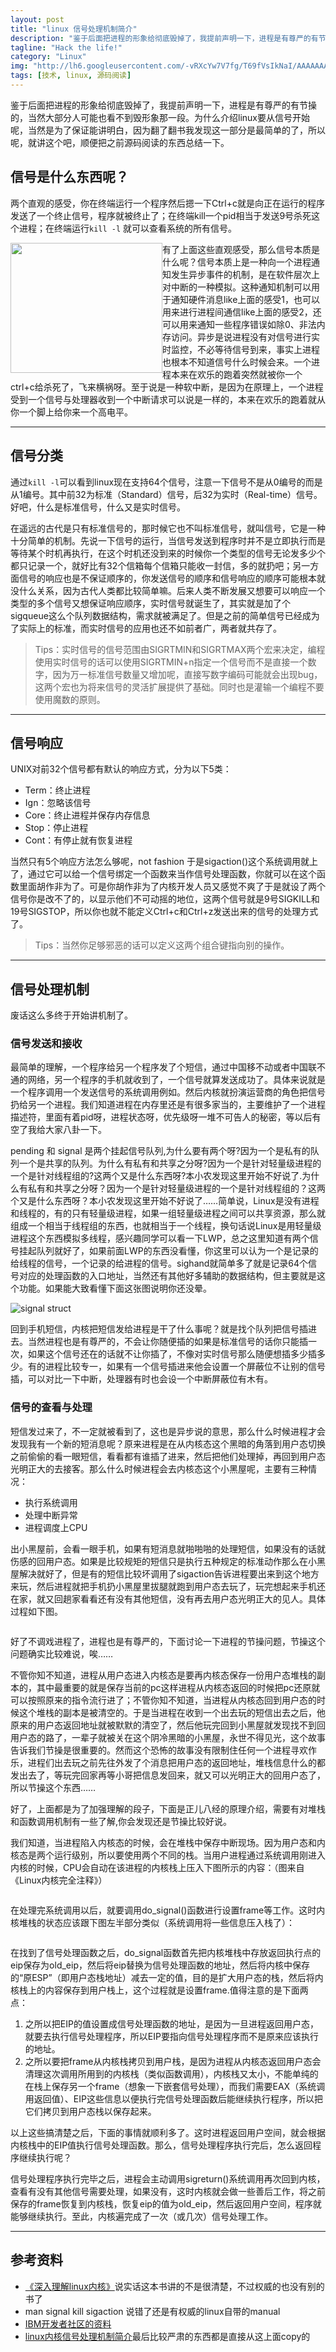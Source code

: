```yaml
---
layout: post
title: "linux 信号处理机制简介"
description: "鉴于后面把进程的形象给彻底毁掉了，我提前声明一下，进程是有尊严的有节操的，当然大部分人可能也看不到毁形象那一段了。"
tagline: "Hack the life!"
category: "Linux" 
img: "http://lh6.googleusercontent.com/-vRXcYw7V7fg/T69fVsIkNaI/AAAAAAAAAIw/Y3KgmC33VbI/s512/linux.jpg"
tags: [技术, linux, 源码阅读]
---
```

<div>
<p>
    鉴于后面把进程的形象给彻底毁掉了，我提前声明一下，进程是有尊严的有节操的，当然大部分人可能也看不到毁形象那一段。为什么介绍linux要从信号开始呢，当然是为了保证能讲明白，因为翻了翻书我发现这一部分是最简单的了，所以呢，就讲这个吧，顺便把之前源码阅读的东西总结一下。
</p>
<h2>信号是什么东西呢？</h2>
<p>两个直观的感受，你在终端运行一个程序然后摁一下Ctrl+c就是向正在运行的程序发送了一个终止信号，程序就被终止了；在终端kill一个pid相当于发送9号杀死这个进程；在终端运行<code>kill -l</code>
就可以查看系统的所有信号。   </p> 
<img src="http://lh6.googleusercontent.com/-vRXcYw7V7fg/T69fVsIkNaI/AAAAAAAAAIw/Y3KgmC33VbI/s512/linux.jpg" style="float:left;width:243px;height:208px">	
<p>有了上面这些直观感受，那么信号本质是什么呢？信号本质上是一种向一个进程通知发生异步事件的机制，是在软件层次上对中断的一种模拟。这种通知机制可以用于通知硬件消息like上面的感受1，也可以用来进行进程间通信like上面的感受2，还可以用来通知一些程序错误如除0、非法内存访问。异步是说进程没有对信号进行实时监控，不必等待信号到来，事实上进程也根本不知道信号什么时候会来。一个进程本来在欢乐的跑着突然就被你一个ctrl+c给杀死了，飞来横祸呀。至于说是一种软中断，是因为在原理上，一个进程受到一个信号与处理器收到一个中断请求可以说是一样的，本来在欢乐的跑着就从你一个脚上给你来一个高电平。</p>
<hr>
<h2>信号分类</h2>
<p>通过<code>kill -l</code>可以看到linux现在支持64个信号，注意一下信号不是从0编号的而是从1编号。其中前32为标准（Standard）信号，后32为实时（Real-time）信号。好吧，什么是标准信号，什么又是实时信号。</p>
<p>在遥远的古代是只有标准信号的，那时候它也不叫标准信号，就叫信号，它是一种十分简单的机制。先说一下信号的运行，当信号发送到程序时并不是立即执行而是等待某个时机再执行，在这个时机还没到来的时候你一个类型的信号无论发多少个都只记录一个，就好比有32个信箱每个信箱只能收一封信，多的就扔吧；另一方面信号的响应也是不保证顺序的，你发送信号的顺序和信号响应的顺序可能根本就没什么关系，因为古代人类都比较简单嘛。后来人类不断发展又想要可以响应一个类型的多个信号又想保证响应顺序，实时信号就诞生了，其实就是加了个sigqueue这么个队列数据结构，需求就被满足了。但是之前的简单信号已经成为了实际上的标准，而实时信号的应用也还不如前者广，两者就共存了。</p>
<blockquote>Tips：实时信号的信号范围由SIGRTMIN和SIGRTMAX两个宏来决定，编程使用实时信号的话可以使用SIGRTMIN+n指定一个信号而不是直接一个数字，因为万一标准信号数量又增加呢，直接写数字编码可能就会出现bug，这两个宏也为将来信号的灵活扩展提供了基础。同时也是灌输一个编程不要使用魔数的原则。</blockquote>
<hr>
<h2>信号响应</h2>
UNIX对前32个信号都有默认的响应方式，分为以下5类：
<ul>
<li>Term：终止进程</li>
<li>Ign：忽略该信号</li>
<li>Core：终止进程并保存内存信息</li>
<li>Stop：停止进程</li>
<li>Cont：有停止就有恢复进程</li>
</ul>
<p>当然只有5个响应方法怎么够呢，not fashion 于是sigaction()这个系统调用就上了，通过它可以给一个信号绑定一个函数来当作信号处理函数，你就可以在这个函数里面胡作非为了。可是你胡作非为了内核开发人员又感觉不爽了于是就设了两个信号你是改不了的，以显示他们不可动摇的地位，这两个信号就是9号SIGKILL和19号SIGSTOP，所以你也就不能定义Ctrl+c和Ctrl+z发送出来的信号的处理方式了。</p>
<blockquote>Tips：当然你足够邪恶的话可以定义这两个组合键指向别的操作。</blockquote>
<hr>
<h2>信号处理机制</h2>
<p>废话这么多终于开始讲机制了。</p>
<h3>信号发送和接收</h3>
<p>最简单的理解，一个程序给另一个程序发了个短信，通过中国移不动或者中国联不通的网络，另一个程序的手机就收到了，一个信号就算发送成功了。具体来说就是一个程序调用一个发送信号的系统调用例如。然后内核就扮演运营商的角色把信号扔给另一个进程。我们知道进程在内存里还是有很多家当的，主要维护了一个进程描述符，里面有着pid呀，进程状态呀，优先级呀一堆不可告人的秘密，等以后有空了我给大家八卦一下。</p>
<p> pending 和 signal 是两个挂起信号队列,为什么要有两个呀?因为一个是私有的队列一个是共享的队列。为什么有私有和共享之分呀?因为一个是针对轻量级进程的一个是针对线程组的?这两个又是什么东西呀?本小农发现这里开始不好说了.为什么有私有和共享之分呀？因为一个是针对轻量级进程的一个是针对线程组的？这两个又是什么东西呀？本小农发现这里开始不好说了……简单说，Linux是没有进程和线程的，有的只有轻量级进程，如果一组轻量级进程之间可以共享资源，那么就组成一个相当于线程组的东西，也就相当于一个线程，换句话说Linux是用轻量级进程这个东西模拟多线程，感兴趣同学可以看一下LWP，总之这里知道有两个信号挂起队列就好了，如果前面LWP的东西没看懂，你这里可以认为一个是记录的给线程的信号，一个记录的给进程的信号。sighand就简单多了就是记录64个信号对应的处理函数的入口地址，当然还有其他好多辅助的数据结构，但主要就是这个功能。如果能大致看懂下面这张图说明你还没晕。</p>
<img src="http://lh5.googleusercontent.com/-nKNOz8JsqSI/T69fWX0E6WI/AAAAAAAAAIw/Nh-2zidTbGo/s640/signal_struct.jpg" alt="signal struct">
<p>回到手机短信，内核把短信发给进程是干了什么事呢？就是找个队列把信号插进去。当然进程也是有尊严的，不会让你随便插的如果是标准信号的话你只能插一次，如果这个信号还在的话就不让你插了，不像对实时信号那么随便想插多少插多少。有的进程比较专一，如果有一个信号插进来他会设置一个屏蔽位不让别的信号插，可以对比一下中断，处理器有时也会设一个中断屏蔽位有木有。</p>
<h3>信号的查看与处理</h3>
<p>短信发过来了，不一定就被看到了，这也是异步说的意思，那么什么时候进程才会发现我有一个新的短消息呢？原来进程是在从内核态这个黑暗的角落到用户态切换之前偷偷的看一眼短信，看看都有谁插了进来，然后把他们处理掉，再回到用户态光明正大的去接客。那么什么时候进程会去内核态这个小黑屋呢，主要有三种情况：</p>
<ul>
<li>执行系统调用</li>
<li>处理中断异常</li>
<li>进程调度上CPU</li>
</ul>
<p>出小黑屋前，会看一眼手机，如果有短消息就啪啪啪的处理短信，如果没有的话就伤感的回用户态。如果是比较规矩的短信只是执行五种规定的标准动作那么在小黑屋解决就好了，但是有的短信比较坏调用了sigaction告诉进程要出来到这个地方来玩，然后进程就把手机扔小黑屋里拔腿就跑到用户态去玩了，玩完想起来手机还在家，就又回趟家看看还有没有其他短信，没有再去用户态光明正大的见人。具体过程如下图。</p>
<img src="http://lh6.googleusercontent.com/-_HeCa43rU8o/T69fVlh4E2I/AAAAAAAAAIw/EGiHTpWzNQE/s755/signal_handle.png" alt="">
<p>好了不调戏进程了，进程也是有尊严的，下面讨论一下进程的节操问题，节操这个问题确实比较难说，唉……</p>
<p>不管你知不知道，进程从用户态进入内核态是要再内核态保存一份用户态堆栈的副本的，其中最重要的就是保存当前的pc这样进程从内核态返回的时候把pc还原就可以按照原来的指令流行进了；不管你知不知道，当进程从内核态回到用户态的时候这个堆栈的副本是被清空的。于是当进程在收到一个出去玩的短信出去之后，他原来的用户态返回地址就被默默的清空了，然后他玩完回到小黑屋就发现找不到回用户态的路了，一辈子就被关在这个阴冷黑暗的小黑屋，永世不得见光，这个故事告诉我们节操是很重要的。然而这个恐怖的故事没有限制住任何一个进程寻欢作乐，进程们出去玩之前先往外发了个消息把用户态的返回地址，堆栈信息什么的都发出去了，等玩完回家再等小哥把信息发回来，就又可以光明正大的回用户态了，所以节操这个东西……</p>
<p>好了，上面都是为了加强理解的段子，下面是正儿八经的原理介绍，需要有对堆栈和函数调用机制有一些了解,你会发现还是节操比较好说。</p>
<p>我们知道，当进程陷入内核态的时候，会在堆栈中保存中断现场。因为用户态和内核态是两个运行级别，所以要使用两个不同的栈。当用户进程通过系统调用刚进入内核的时候，CPU会自动在该进程的内核栈上压入下图所示的内容：（图来自《Linux内核完全注释》）</p>
<img src="http://lh6.googleusercontent.com/-P2nW44HYRag/T69fWhr0wLI/AAAAAAAAAIw/3DxPJAKvk6M/s912/stack1.png" alt="">
<p>在处理完系统调用以后，就要调用do_signal()函数进行设置frame等工作。这时内核堆栈的状态应该跟下图左半部分类似（系统调用将一些信息压入栈了）：</p>
<img src="http://lh4.googleusercontent.com/-L-eVMBLBvPE/T69fXFCUrFI/AAAAAAAAAIw/cOQUBTtSFB4/s800/stack2.png" alt="">
<p>在找到了信号处理函数之后，do_signal函数首先把内核堆栈中存放返回执行点的eip保存为old_eip，然后将eip替换为信号处理函数的地址，然后将内核中保存的“原ESP”（即用户态栈地址）减去一定的值，目的是扩大用户态的栈，然后将内核栈上的内容保存到用户栈上，这个过程就是设置frame.值得注意的是下面两点：</p>
<ol>
<li>之所以把EIP的值设置成信号处理函数的地址，是因为一旦进程返回用户态，就要去执行信号处理程序，所以EIP要指向信号处理程序而不是原来应该执行的地址。</li>
<li>之所以要把frame从内核栈拷贝到用户栈，是因为进程从内核态返回用户态会清理这次调用所用到的内核栈（类似函数调用），内核栈又太小，不能单纯的在栈上保存另一个frame（想象一下嵌套信号处理），而我们需要EAX（系统调用返回值）、EIP这些信息以便执行完信号处理函数后能继续执行程序，所以把它们拷贝到用户态栈以保存起来。</li>
</ol>
<p>以上这些搞清楚之后，下面的事情就顺利多了。这时进程返回用户空间，就会根据内核栈中的EIP值执行信号处理函数。那么，信号处理程序执行完后，怎么返回程序继续执行呢？</p>
<p>信号处理程序执行完毕之后，进程会主动调用sigreturn()系统调用再次回到内核，查看有没有其他信号需要处理，如果没有，这时内核就会做一些善后工作，将之前保存的frame恢复到内核栈，恢复eip的值为old_eip，然后返回用户空间，程序就能够继续执行。至此，内核遍完成了一次（或几次）信号处理工作。</p>
<hr>
<h2>参考资料</h2>
<ul>
	<li><a href="http://book.douban.com/subject/2287506/">《深入理解linux内核》</a>说实话这本书讲的不是很清楚，不过权威的也没有别的书了</li>
	<li>man signal kill sigaction  说错了还是有权威的linux自带的manual</li>
	<li><a href="http://www.ibm.com/developerworks/cn/linux/l-ipc/part2/index1.html">IBM开发者社区的资料</a></li>
	<li><a href="http://www.spongeliu.com/linux/linux%E5%86%85%E6%A0%B8%E4%BF%A1%E5%8F%B7%E5%A4%84%E7%90%86%E6%9C%BA%E5%88%B6%E4%BB%8B%E7%BB%8D/">linux内核信号处理机制简介</a>最后比较严肃的东西都是直接从这上面copy的</li>
	
</ul>
</div>
